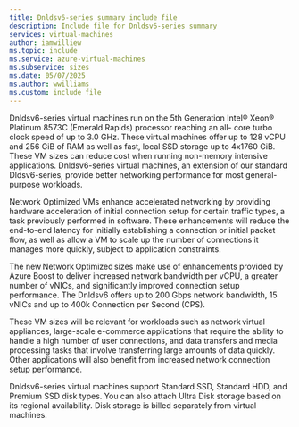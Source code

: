 ```yaml
---
title: Dnldsv6-series summary include file
description: Include file for Dnldsv6-series summary
services: virtual-machines
author: iamwilliew
ms.topic: include
ms.service: azure-virtual-machines
ms.subservice: sizes
ms.date: 05/07/2025
ms.author: wwilliams
ms.custom: include file
---
```

Dnldsv6-series virtual machines run on the 5th Generation Intel® Xeon® Platinum 8573C (Emerald Rapids) processor reaching an all- core turbo clock speed of up to 3.0 GHz. These virtual machines offer up to 128 vCPU and 256 GiB of RAM as well as fast, local SSD storage up to 4x1760 GiB. These VM sizes can reduce cost when running non-memory intensive applications. Dnldsv6-series virtual machines, an extension of our standard Dldsv6-series, provide better networking performance for most general-purpose workloads. 

Network Optimized VMs enhance accelerated networking by providing hardware acceleration of initial connection setup for certain traffic types, a task previously performed in software. These enhancements will reduce the end-to-end latency for initially establishing a connection or initial packet flow, as well as allow a VM to scale up the number of connections it manages more quickly, subject to application constraints. 

The new Network Optimized sizes make use of enhancements provided by Azure Boost to deliver increased network bandwidth per vCPU, a greater number of vNICs, and significantly improved connection setup performance. The Dnldsv6 offers up to 200 Gbps network bandwidth, 15 vNICs and up to 400k Connection per Second (CPS).  

These VM sizes will be relevant for workloads such as network virtual appliances, large-scale e-commerce applications that require the ability to handle a high number of user connections, and data transfers and media processing tasks that involve transferring large amounts of data quickly. Other applications will also benefit from increased network connection setup performance. 

Dnldsv6-series virtual machines support Standard SSD, Standard HDD, and Premium SSD disk types. You can also attach Ultra Disk storage based on its regional availability. Disk storage is billed separately from virtual machines. 
